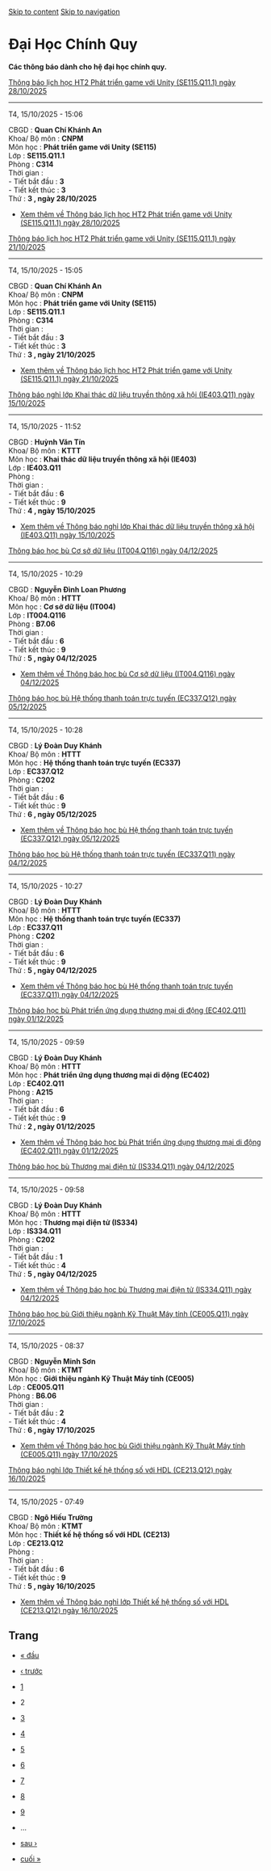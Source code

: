 [Skip to content](https://daa.uit.edu.vn/thongbaochinhquy?page=1#main)
 [Skip to navigation](https://daa.uit.edu.vn/thongbaochinhquy?page=1#main-nav)

Đại Học Chính Quy
=================

**Các thông báo dành cho hệ đại học chính quy.**

[Thông báo lịch học HT2 Phát triển game với Unity (SE115.Q11.1) ngày 28/10/2025](https://daa.uit.edu.vn/node/36757)

--------------------------------------------------------------------------------------------------------------------

T4, 15/10/2025 - 15:06

CBGD : **Quan Chí Khánh An**  
Khoa/ Bộ môn : **CNPM**  
Môn học : **Phát triển game với Unity (SE115)**  
Lớp : **SE115.Q11.1**  
Phòng : **C314**  
Thời gian :  
\- Tiết bắt đầu : **3**  
\- Tiết kết thúc : **3**  
Thứ : **3 , ngày 28/10/2025**

*   [Xem thêm về Thông báo lịch học HT2 Phát triển game với Unity (SE115.Q11.1) ngày 28/10/2025](https://daa.uit.edu.vn/node/36757 "Thông báo lịch học HT2 Phát triển game với Unity (SE115.Q11.1) ngày 28/10/2025")
    

[Thông báo lịch học HT2 Phát triển game với Unity (SE115.Q11.1) ngày 21/10/2025](https://daa.uit.edu.vn/node/36756)

--------------------------------------------------------------------------------------------------------------------

T4, 15/10/2025 - 15:05

CBGD : **Quan Chí Khánh An**  
Khoa/ Bộ môn : **CNPM**  
Môn học : **Phát triển game với Unity (SE115)**  
Lớp : **SE115.Q11.1**  
Phòng : **C314**  
Thời gian :  
\- Tiết bắt đầu : **3**  
\- Tiết kết thúc : **3**  
Thứ : **3 , ngày 21/10/2025**

*   [Xem thêm về Thông báo lịch học HT2 Phát triển game với Unity (SE115.Q11.1) ngày 21/10/2025](https://daa.uit.edu.vn/node/36756 "Thông báo lịch học HT2 Phát triển game với Unity (SE115.Q11.1) ngày 21/10/2025")
    

[Thông báo nghỉ lớp Khai thác dữ liệu truyền thông xã hội (IE403.Q11) ngày 15/10/2025](https://daa.uit.edu.vn/node/36755)

--------------------------------------------------------------------------------------------------------------------------

T4, 15/10/2025 - 11:52

CBGD : **Huỳnh Văn Tín**  
Khoa/ Bộ môn : **KTTT**  
Môn học : **Khai thác dữ liệu truyền thông xã hội (IE403)**  
Lớp : **IE403.Q11**  
Phòng :  
Thời gian :  
\- Tiết bắt đầu : **6**  
\- Tiết kết thúc : **9**  
Thứ : **4 , ngày 15/10/2025**

*   [Xem thêm về Thông báo nghỉ lớp Khai thác dữ liệu truyền thông xã hội (IE403.Q11) ngày 15/10/2025](https://daa.uit.edu.vn/node/36755 "Thông báo nghỉ lớp Khai thác dữ liệu truyền thông xã hội (IE403.Q11) ngày 15/10/2025")
    

[Thông báo học bù Cơ sở dữ liệu (IT004.Q116) ngày 04/12/2025](https://daa.uit.edu.vn/node/36754)

-------------------------------------------------------------------------------------------------

T4, 15/10/2025 - 10:29

CBGD : **Nguyễn Đình Loan Phương**  
Khoa/ Bộ môn : **HTTT**  
Môn học : **Cơ sở dữ liệu (IT004)**  
Lớp : **IT004.Q116**  
Phòng : **B7.06**  
Thời gian :  
\- Tiết bắt đầu : **6**  
\- Tiết kết thúc : **9**  
Thứ : **5 , ngày 04/12/2025**

*   [Xem thêm về Thông báo học bù Cơ sở dữ liệu (IT004.Q116) ngày 04/12/2025](https://daa.uit.edu.vn/node/36754 "Thông báo học bù Cơ sở dữ liệu (IT004.Q116) ngày 04/12/2025")
    

[Thông báo học bù Hệ thống thanh toán trực tuyến (EC337.Q12) ngày 05/12/2025](https://daa.uit.edu.vn/node/36753)

-----------------------------------------------------------------------------------------------------------------

T4, 15/10/2025 - 10:28

CBGD : **Lý Đoàn Duy Khánh**  
Khoa/ Bộ môn : **HTTT**  
Môn học : **Hệ thống thanh toán trực tuyến (EC337)**  
Lớp : **EC337.Q12**  
Phòng : **C202**  
Thời gian :  
\- Tiết bắt đầu : **6**  
\- Tiết kết thúc : **9**  
Thứ : **6 , ngày 05/12/2025**

*   [Xem thêm về Thông báo học bù Hệ thống thanh toán trực tuyến (EC337.Q12) ngày 05/12/2025](https://daa.uit.edu.vn/node/36753 "Thông báo học bù Hệ thống thanh toán trực tuyến (EC337.Q12) ngày 05/12/2025")
    

[Thông báo học bù Hệ thống thanh toán trực tuyến (EC337.Q11) ngày 04/12/2025](https://daa.uit.edu.vn/node/36752)

-----------------------------------------------------------------------------------------------------------------

T4, 15/10/2025 - 10:27

CBGD : **Lý Đoàn Duy Khánh**  
Khoa/ Bộ môn : **HTTT**  
Môn học : **Hệ thống thanh toán trực tuyến (EC337)**  
Lớp : **EC337.Q11**  
Phòng : **C202**  
Thời gian :  
\- Tiết bắt đầu : **6**  
\- Tiết kết thúc : **9**  
Thứ : **5 , ngày 04/12/2025**

*   [Xem thêm về Thông báo học bù Hệ thống thanh toán trực tuyến (EC337.Q11) ngày 04/12/2025](https://daa.uit.edu.vn/node/36752 "Thông báo học bù Hệ thống thanh toán trực tuyến (EC337.Q11) ngày 04/12/2025")
    

[Thông báo học bù Phát triển ứng dụng thương mại di động (EC402.Q11) ngày 01/12/2025](https://daa.uit.edu.vn/node/36751)

-------------------------------------------------------------------------------------------------------------------------

T4, 15/10/2025 - 09:59

CBGD : **Lý Đoàn Duy Khánh**  
Khoa/ Bộ môn : **HTTT**  
Môn học : **Phát triển ứng dụng thương mại di động (EC402)**  
Lớp : **EC402.Q11**  
Phòng : **A215**  
Thời gian :  
\- Tiết bắt đầu : **6**  
\- Tiết kết thúc : **9**  
Thứ : **2 , ngày 01/12/2025**

*   [Xem thêm về Thông báo học bù Phát triển ứng dụng thương mại di động (EC402.Q11) ngày 01/12/2025](https://daa.uit.edu.vn/node/36751 "Thông báo học bù Phát triển ứng dụng thương mại di động (EC402.Q11) ngày 01/12/2025")
    

[Thông báo học bù Thương mại điện tử (IS334.Q11) ngày 04/12/2025](https://daa.uit.edu.vn/node/36750)

-----------------------------------------------------------------------------------------------------

T4, 15/10/2025 - 09:58

CBGD : **Lý Đoàn Duy Khánh**  
Khoa/ Bộ môn : **HTTT**  
Môn học : **Thương mại điện tử (IS334)**  
Lớp : **IS334.Q11**  
Phòng : **C202**  
Thời gian :  
\- Tiết bắt đầu : **1**  
\- Tiết kết thúc : **4**  
Thứ : **5 , ngày 04/12/2025**

*   [Xem thêm về Thông báo học bù Thương mại điện tử (IS334.Q11) ngày 04/12/2025](https://daa.uit.edu.vn/node/36750 "Thông báo học bù Thương mại điện tử (IS334.Q11) ngày 04/12/2025")
    

[Thông báo học bù Giới thiệu ngành Kỹ Thuật Máy tính (CE005.Q11) ngày 17/10/2025](https://daa.uit.edu.vn/node/36749)

---------------------------------------------------------------------------------------------------------------------

T4, 15/10/2025 - 08:37

CBGD : **Nguyễn Minh Sơn**  
Khoa/ Bộ môn : **KTMT**  
Môn học : **Giới thiệu ngành Kỹ Thuật Máy tính (CE005)**  
Lớp : **CE005.Q11**  
Phòng : **B6.06**  
Thời gian :  
\- Tiết bắt đầu : **2**  
\- Tiết kết thúc : **4**  
Thứ : **6 , ngày 17/10/2025**

*   [Xem thêm về Thông báo học bù Giới thiệu ngành Kỹ Thuật Máy tính (CE005.Q11) ngày 17/10/2025](https://daa.uit.edu.vn/node/36749 "Thông báo học bù Giới thiệu ngành Kỹ Thuật Máy tính (CE005.Q11) ngày 17/10/2025")
    

[Thông báo nghỉ lớp Thiết kế hệ thống số với HDL (CE213.Q12) ngày 16/10/2025](https://daa.uit.edu.vn/node/36748)

-----------------------------------------------------------------------------------------------------------------

T4, 15/10/2025 - 07:49

CBGD : **Ngô Hiếu Trường**  
Khoa/ Bộ môn : **KTMT**  
Môn học : **Thiết kế hệ thống số với HDL (CE213)**  
Lớp : **CE213.Q12**  
Phòng :  
Thời gian :  
\- Tiết bắt đầu : **6**  
\- Tiết kết thúc : **9**  
Thứ : **5 , ngày 16/10/2025**

*   [Xem thêm về Thông báo nghỉ lớp Thiết kế hệ thống số với HDL (CE213.Q12) ngày 16/10/2025](https://daa.uit.edu.vn/node/36748 "Thông báo nghỉ lớp Thiết kế hệ thống số với HDL (CE213.Q12) ngày 16/10/2025")
    

Trang
-----

*   [« đầu](https://daa.uit.edu.vn/thongbaochinhquy "Đến trang đầu tiên")
    
*   [‹ trước](https://daa.uit.edu.vn/thongbaochinhquy "Đến trang kế trước")
    
*   [1](https://daa.uit.edu.vn/thongbaochinhquy "Đến trang 1")
    
*   2
*   [3](https://daa.uit.edu.vn/thongbaochinhquy?page=2 "Đến trang 3")
    
*   [4](https://daa.uit.edu.vn/thongbaochinhquy?page=3 "Đến trang 4")
    
*   [5](https://daa.uit.edu.vn/thongbaochinhquy?page=4 "Đến trang 5")
    
*   [6](https://daa.uit.edu.vn/thongbaochinhquy?page=5 "Đến trang 6")
    
*   [7](https://daa.uit.edu.vn/thongbaochinhquy?page=6 "Đến trang 7")
    
*   [8](https://daa.uit.edu.vn/thongbaochinhquy?page=7 "Đến trang 8")
    
*   [9](https://daa.uit.edu.vn/thongbaochinhquy?page=8 "Đến trang 9")
    
*   …
*   [sau ›](https://daa.uit.edu.vn/thongbaochinhquy?page=2 "Đến trang kế sau")
    
*   [cuối »](https://daa.uit.edu.vn/thongbaochinhquy?page=1907 "Đến trang cuối cùng")